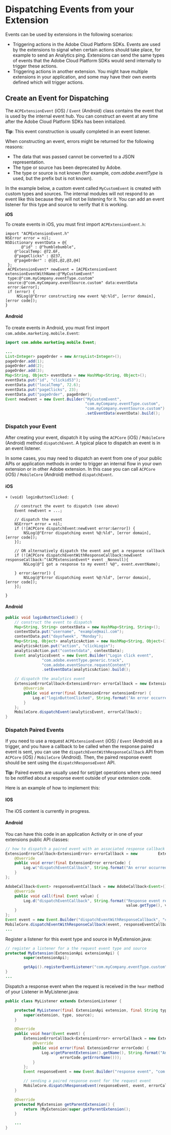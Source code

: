 # Dispatching Events from your Extension

Events can be used by extensions in the following scenarios:

* Triggering actions in the Adobe Cloud Platform SDKs.   Events are used by the extensions to signal when certain actions should take place, for example to send an Analytics ping. Extensions can send the same types of events that the Adobe Cloud Platform SDKs would send internally to trigger these actions.
* Triggering actions in another extension.     You might have multiple extensions in your application, and some may have their own events defined which will trigger actions.

## Create an Event for Dispatching

The `ACPExtensionEvent` \(iOS\) / `Event` \(Android\) class contains the event that is used by the internal event hub. You can construct an event at any time after the Adobe Cloud Platform SDKs has been initialized.

**Tip**: This event construction is usually completed in an event listener.

When constructing an event, errors might be returned for the following reasons:

* The data that was passed cannot be converted to a JSON representation.
* The type or source has been deprecated by Adobe.
* The type or source is not known \(for example, _com.adobe.eventType_ is used, but the prefix but is not known\).

In the example below, a custom event called `MyCustomEvent` is created with custom types and sources. The internal modules will not respond to an event like this because they will not be listening for it. You can add an event listener for this type and source to verify that it is working.

**iOS**

To create events in iOS, you must first import `ACPExtensionEvent.h`:

```text
import "ACPExtensionEvent.h"
NSError error = nil; 
NSDictionary eventData = @{
       @"id" : @"humblebumble",
    @"localTemp: @72.6F,
    @"pageClicks" : @237, 
    @"pageOrder" : @[@1,@2,@3,@4]
 };
 ACPExtensionEvent* newEvent = [ACPExtensionEvent extensionEventWithName:@"MyCustomEvent"
 type:@"com.myCompany.eventType.custom"
 source:@"com.myCompany.eventSource.custom" data:eventData
 error:&error];
 if (error) {
     NSLog(@"Error constructing new event %@:%ld", [error domain], [error code]);
}
```

#### Android

To create events in Android, you must first import `com.adobe.marketing.mobile.Event`:

```java
import com.adobe.marketing.mobile.Event;

...
List<Integer> pageOrder = new ArrayList<Integer>();
pageOrder.add(1);
pageOrder.add(2);
pageOrder.add(3);
Map<String, Object> eventData = new HashMap<String, Object>();
eventData.put("id", "clickid53");
eventData.put("localTemp", 72.6);
eventData.put("pageClicks", 23);
eventData.put("pageOrder", pageOrder);
Event newEvent = new Event.Builder("MyCustomEvent",             
                                   "com.myCompany.eventType.custom",
                                   "com.myCompany.eventSource.custom")
                                   .setEventData(eventData).build();
```

### Dispatch your Event

After creating your event, dispatch it by using the `ACPCore` \(iOS\) / `MobileCore` \(Android\) method `dispatchEvent`. A typical place to dispatch an event is in an event listener.

In some cases, you may need to dispatch an event from one of your public APIs or application methods in order to trigger an internal flow in your own extension or in other Adobe extension. In this case you can call `ACPCore` \(iOS\) / `MobileCore` \(Android\) method `dispatchEvent`.

#### iOS

```text
+ (void) loginButtonClicked: {

    // construct the event to dispatch (see above)
    Event newEvent = ...;

    // dispatch the event
    NSError* error = nil;
    if (![ACPCore dispatchEvent:newEvent error:&error]) {
        NSLog(@"Error dispatching event %@:%ld", [error domain], [error code]);
    }];

    // OR alternatively dispatch the event and get a response callback
    if (![ACPCore dispatchEventWithResponseCallback:newEvent responseCallback:^(ACPExtensionEvent* event _Nonnull){
        NSLog(@"I got a response to my event! %@", event.eventName);

    } error:&error]) {
        NSLog(@"Error dispatching event %@:%ld", [error domain], [error code]);
    }];

}
```

#### Android

```java
public void loginButtonClicked() {
    // construct the event to dispatch 
    Map<String, String> contextData = new HashMap<String, String>();
    contextData.put("username", "example@mail.com");
    contextData.put("dayofweek", "Monday");
    Map<String, Object> analyticsAction = new HashMap<String, Object>();
    analyticsAction.put("action", "clickLogin");
    analyticsAction.put("contextdata", contextData);
    Event analyticsEvent = new Event.Builder("Login click event",
                "com.adobe.eventType.generic.track",
                "com.adobe.eventSource.requestContent")
                .setEventData(analyticsAction).build();

    // dispatch the analytics event
    ExtensionErrorCallback<ExtensionError> errorCallback = new ExtensionErrorCallback<ExtensionError>() {
        @Override
        public void error(final ExtensionError extensionError) {
            Log.e("loginButtonClicked", String.format("An error occurred while dispatching                 event %d %s", extensionError.getErrorCode(), extensionError.getErrorName()));
        }
    };
    MobileCore.dispatchEvent(analyticsEvent, errorCallback);
}
```

### Dispatch Paired Events

If you need to use a request `ACPExtensionEvent` \(iOS\) / `Event` \(Android\) as a trigger, and you have a callback to be called when the response paired event is sent, you can use the `dispatchEventWithResponseCallback` API from `ACPCore` \(iOS\) / `MobileCore` \(Android\). Then, the paired response event should be sent using the `dispatchResponseEvent` API.

**Tip:** Paired events are usually used for set/get operations where you need to be notified about a response event outside of your extension code.

Here is an example of how to implement this:

#### IOS

The iOS content is currently in progress.

#### Android

You can have this code in an application Activity or in one of your extensions public API classes:

```java
// how to dispatch a paired event with an associated response callback
ExtensionErrorCallback<ExtensionError> errorCallback = new         ExtensionErrorCallback<ExtensionError>() {
    @Override
    public void error(final ExtensionError errorCode) {
        Log.w("dispatchEventCallback", String.format("An error occurred when dispatching event, %s", errorCode.getErrorName()));
    }
};

AdobeCallback<Event> responseEventCallback = new AdobeCallback<Event>() {
    @Override
    public void call(final Event value) {
        Log.d("dispatchEventCallback", String.format("Response event received, type %s and source %s",
                                                     value.getType(), value.getSource()));
    }
};
Event event = new Event.Builder("dispatchEventWithResponseCallback", "com.myCompany.eventType.custom", "com.myCompany.eventSource.request").build();
MobileCore.dispatchEventWithResponseCallback(event, responseEventCallback, errorCallback);
...
```

Register a listener for this event type and source in MyExtension.java:

```java
// register a listener for a the request event type and source
protected MyExtension(ExtensionApi extensionApi) {
        super(extensionApi);

        getApi().registerEventListener("com.myCompany.eventType.custom", "com.myCompany.eventSource.request", MyListener.class, null);
}
...
```

Dispatch a response event when the request is received in the `hear` method of your Listener in MyListener.java:

```java
public class MyListener extends ExtensionListener {

    protected MyListener(final ExtensionApi extension, final String type, final String source) {
        super(extension, type, source);
    }

    @Override
    public void hear(Event event) {
        ExtensionErrorCallback<ExtensionError> errorCallback = new ExtensionErrorCallback<ExtensionError>() {
            @Override
            public void error(final ExtensionError errorCode) {
                Log.w(getParentExtension().getName(), String.format("An error occurred when dispatching event, %s",
                        errorCode.getErrorName()));
            }
        };
        Event responseEvent = new Event.Builder("response event", "com.myCompany.eventType.custom", "com.myCompany.eventSource.response").build();

        // sending a paired response event for the request event
        MobileCore.dispatchResponseEvent(responseEvent, event, errorCallback);
    }

    @Override
    protected MyExtension getParentExtension() {
        return (MyExtension)super.getParentExtension();
    }

    ...
}
```

